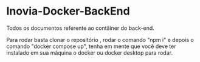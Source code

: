 # Inovia-Docker-BackEnd

Todos os documentos referente ao contâiner do back-end.

Para rodar basta clonar o repositório , rodar o comando "npm i" e depois o comando "docker compose up", tenha em mente que você deve ter instalado em sua máquina o docker ou docker desktop para rodar. 
